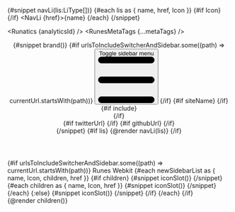 <script lang="ts">
  import '../app.pcss';
  import { sineIn } from 'svelte/easing';
  import type { Component } from 'svelte';
  import { page } from '$app/stores';
  import { newSidebarList } from './utils/helper';
  import { Footer, OnThisPage, extract, removeHyphensAndCapitalize, DotsHorizontalOutline, GithubSolid, random_tailwind_color, XSolid, } from '$lib';
  import { Navbar, NavLi, NavBrand, NavUl, uiHelpers, Darkmode, Dropdown,  DropdownUl, DropdownLi, Sidebar, SidebarGroup, SidebarDropdownWrapper, SidebarItem, CloseButton, SidebarBrand } from 'svelte-5-ui-lib';
  import { RunesMetaTags } from 'runes-meta-tags';
  import { Runatics } from 'runatics';
  import DynamicCodeBlockStyle from './utils/DynamicCodeBlockStyle.svelte';
  
  type LiType = {
    name: string;
    href: string;
    Icon?: Component;
  };
  let { children, data } = $props();
  const analyticsId = data.ANALYTICS_ID;
  let metaTags = $state($page.data.pageMetaTags ? $page.data.pageMetaTags : data.layoutMetaTags);
  // sidebar
  const sidebarUi = uiHelpers();
  let isOpen = $state(false);
  const closeSidebar = sidebarUi.close;

  let currentUrl = $state($page.url.pathname);
  const hasPath = (key: string) => currentUrl.includes(key);

  const lis: LiType[] = [
    { name: 'Guide', href: '/guide/svelte-4/getting-started' },
    { name: '3-Tabs', href: '/three-tabs' },
    { name: '3-Tabs-tailwind', href: '/three-tabs-sizebytailwind' },
    { name: 'No-tabs', href: '/no-tabs' },
    { name: 'How to use', href: '/how-to-use' },
    { name: 'Quick start', href: '/quick-start' }
  ];
  const brand = {
    name: 'codewithshin.com',
    href: 'https://codewithshin.com'
  };
  const urlsToIncludeSwitcherAndSidebar = ['/guide/', '/guide2/', '/how-to-use', '/quick-start'];
  const siteName = removeHyphensAndCapitalize(__NAME__);
  const twitterUrl = 'https://twitter.com/shinokada';
  const githubUrl = `https://github.com/shinokada/${__NAME__}`;

  // nav
  let nav = uiHelpers();
  let navStatus = $state(false);
  let toggleNav = nav.toggle;
  let closeNav = nav.close;
  let headerCls = 'sticky top-0 z-40 mx-auto w-full flex-none border-b border-gray-200 bg-gray-100 dark:border-gray-600 dark:bg-sky-950';
  let navClass = 'w-full divide-gray-200 border-gray-200 bg-gray-50 dark_bg_theme text-gray-500 dark:divide-gray-700 dark:border-gray-700 dark:transparent dark:text-gray-400 sm:px-4';
  let divClass = 'ml-auto w-full';
  let ulclass = 'dark:lg:bg-transparent lg:space-x-4';
  function isIncluded(url: string, allowedUrls: string[]): boolean {
    return allowedUrls.some((allowedUrl) => url.startsWith(allowedUrl));
  }
  let urlsToIncludeSwitcher = ['/guide']
  let include = $derived(isIncluded(currentUrl, urlsToIncludeSwitcher));
  // dropdown
  let dropdown = uiHelpers();
  let dropdownStatus = $state(false);
  let closeDropdown = dropdown.close;
  let dropdownTransitionParams = {
    y: 0,
    duration: 200,
    easing: sineIn
  };
  // sidebar
  let iconClass = 'fixed inset-0 z-30 flex-none h-full lg:static lg:h-auto lg:overflow-y-visible bg-white dark_bg_theme lg:pt-0 lg:block'
  $effect(() => {
    navStatus = nav.isOpen;
    dropdownStatus = dropdown.isOpen;
    currentUrl = $page.url.pathname;
    metaTags = $page.data.pageMetaTags ? $page.data.pageMetaTags : data.layoutMetaTags;
    isOpen = sidebarUi.isOpen;
  });
</script>

{#snippet navLi(lis:LiType[])}
  {#each lis as { name, href, Icon }}
    {#if Icon}
      <Icon class="mb-3 h-8 w-8 {random_tailwind_color()}"></Icon>
    {/if}
    <NavLi {href}>{name}</NavLi>
  {/each}
{/snippet}

<Runatics {analyticsId} />
<RunesMetaTags {...metaTags} />

<header class={headerCls}>
  <Navbar {navClass} {toggleNav} {closeNav} {navStatus} breakPoint="lg" fluid div2Class={divClass}>
    {#snippet brand()}
      {#if urlsToIncludeSwitcherAndSidebar.some((path) => currentUrl.startsWith(path))}
      <button
        onclick={sidebarUi.toggle}
        type="button"
        class="z-100 mr-4 mt-1 lg:hidden"
        aria-controls="navbar-default"
      >
        <span class="sr-only">Toggle sidebar menu</span>
        <svg
          class="h-5 w-5"
          aria-hidden="true"
          xmlns="http://www.w3.org/2000/svg"
          fill="none"
          viewBox="0 0 17 14"
        >
          <path
            stroke="currentColor"
            stroke-linecap="round"
            stroke-linejoin="round"
            stroke-width="2"
            d="M1 1h15M1 7h15M1 13h15"
          />
        </svg>
      </button>
      {/if}
      {#if siteName}
        <NavBrand
          {siteName}
          spanClass="self-center whitespace-nowrap text-2xl font-semibold text-primary-900 dark:text-primary-500"
        />
      {/if}
      <div class="ml-auto flex items-center lg:order-1">
        {#if include}
          <div class="hidden sm:block">
            <DynamicCodeBlockStyle />
          </div>
        {/if}
        <DotsHorizontalOutline
          onclick={dropdown.toggle}
          class="ml-6 mr-4 dark:text-white"
          size="lg"
        />
        <div class="relative">
          <Dropdown
            {dropdownStatus}
            {closeDropdown}
            params={dropdownTransitionParams}
            class="absolute -left-[50px] top-2 w-12 p-1.5"
          >
            <DropdownUl>
              {#if twitterUrl}
                <DropdownLi href={twitterUrl} target="_blank" aClass="p-2 m-0"
                  ><XSolid /></DropdownLi
                >
              {/if}
              {#if githubUrl}
                <DropdownLi href={githubUrl} target="_blank" aClass="p-2 m-0">
                  <GithubSolid />
                </DropdownLi>
              {/if}
              <DropdownLi>
                <Darkmode class="m-0 p-2" />
              </DropdownLi>
            </DropdownUl>
          </Dropdown>
        </div>
      </div>
    {/snippet}
    {#if lis}
      <NavUl class={ulclass}>
        {@render navLi(lis)}
      </NavUl>
    {/if}
  </Navbar>
</header>

<div class="lg:flex">
  {#if urlsToIncludeSwitcherAndSidebar.some((path) => currentUrl.startsWith(path))}
    <Sidebar {isOpen} {closeSidebar} breakpoint="lg" activeClass="flex items-center p-1 text-base font-normal text-white dark:hover:text-white hover:text-gray-900 bg-primary-700 dark:bg-primary-700 rounded-lg dark:text-white hover:bg-gray-200 dark:hover:bg-gray-700" nonActiveClass="p-1 hover:bg-gray-200" divClass="dark:bg-gray-900 bg-gray-50" class="lg:top-[70px] h-screen dark:bg-gray-900">
      <CloseButton onclick={closeSidebar} color="gray" class="absolute right-1 top-3 p-2 lg:hidden" />
      <SidebarGroup>
        <SidebarBrand>
          <span class="self-center whitespace-nowrap text-xl font-semibold dark:text-white">Runes Webkit</span>
        </SidebarBrand>
        {#each newSidebarList as { name, Icon, children, href }}
          {#if children}
            <SidebarDropdownWrapper
              label={name}
              isOpen={hasPath('components')}
              svgClass="me-4"
              btnClass="p-1"
            >
              {#snippet iconSlot()}
                <Icon />
              {/snippet}
              {#each children as { name, Icon, href }}
                <SidebarItem label={name} onclick={closeSidebar} {href} aClass="ml-4">
                  {#snippet iconSlot()}
                    <Icon />
                  {/snippet}
                </SidebarItem>
              {/each}
            </SidebarDropdownWrapper>
          {:else}
            <SidebarItem label={name} onclick={closeSidebar} {href}>
              {#snippet iconSlot()}
                <Icon />
              {/snippet}
            </SidebarItem>
          {/if}
        {/each}
      </SidebarGroup>
    </Sidebar>
  {/if}
  <div class="relative">
    <OnThisPage {extract} headingSelector="#mainContent > :where(h2, h3)" />
  </div>
    {@render children()}
</div>
<Footer {brand} {lis} />
